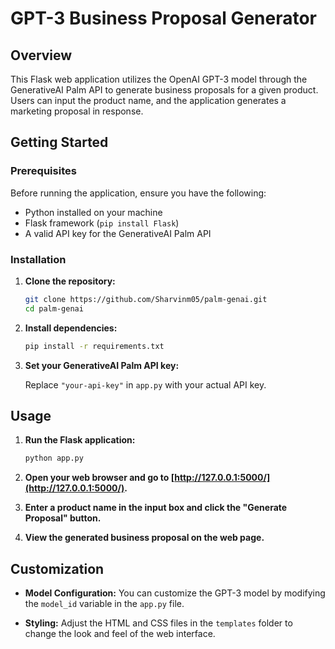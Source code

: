 # GPT-3 Business Proposal Generator

## Overview

This Flask web application utilizes the OpenAI GPT-3 model through the GenerativeAI Palm API to generate business proposals for a given product. Users can input the product name, and the application generates a marketing proposal in response.

## Getting Started

### Prerequisites

Before running the application, ensure you have the following:

- Python installed on your machine
- Flask framework (`pip install Flask`)
- A valid API key for the GenerativeAI Palm API

### Installation

1. **Clone the repository:**

    ```bash
    git clone https://github.com/Sharvinm05/palm-genai.git
    cd palm-genai
    ```

2. **Install dependencies:**

    ```bash
    pip install -r requirements.txt
    ```

3. **Set your GenerativeAI Palm API key:**

    Replace `"your-api-key"` in `app.py` with your actual API key.

## Usage

1. **Run the Flask application:**

    ```bash
    python app.py
    ```

2. **Open your web browser and go to [http://127.0.0.1:5000/](http://127.0.0.1:5000/).**

3. **Enter a product name in the input box and click the "Generate Proposal" button.**

4. **View the generated business proposal on the web page.**

## Customization

- **Model Configuration:**
  You can customize the GPT-3 model by modifying the `model_id` variable in the `app.py` file.

- **Styling:**
  Adjust the HTML and CSS files in the `templates` folder to change the look and feel of the web interface.
